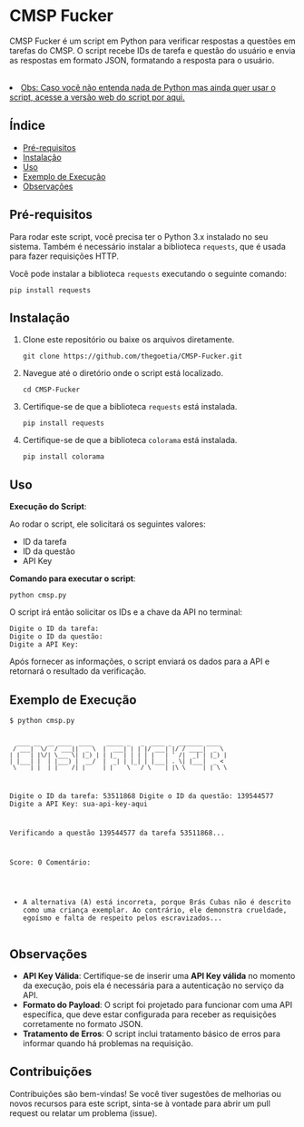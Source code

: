 <h1>CMSP Fucker</h1>

<p>CMSP Fucker é um script em Python para verificar respostas a questões em tarefas do CMSP. O script recebe IDs de tarefa e questão do usuário e envia as respostas em formato JSON, formatando a resposta para o usuário.</p>
<br>
<li><a href="https://lisbooadev.glitch.me/cmsp.html">Obs: Caso você não entenda nada de Python mas ainda quer usar o script, acesse a versão web do script por aqui.</a></li>
<h2>Índice</h2>
<ul>
    <li><a href="#pre-requisitos">Pré-requisitos</a></li>
    <li><a href="#instalacao">Instalação</a></li>
    <li><a href="#uso">Uso</a></li>
    <li><a href="#exemplo-de-execucao">Exemplo de Execução</a></li>
    <li><a href="#observacoes">Observações</a></li>
</ul>

<h2 id="pre-requisitos">Pré-requisitos</h2>
<p>Para rodar este script, você precisa ter o Python 3.x instalado no seu sistema. Também é necessário instalar a biblioteca <code>requests</code>, que é usada para fazer requisições HTTP.</p>

<p>Você pode instalar a biblioteca <code>requests</code> executando o seguinte comando:</p>
<pre><code>pip install requests</code></pre>

<h2 id="instalacao">Instalação</h2>
<ol>
    <li>Clone este repositório ou baixe os arquivos diretamente.
        <pre><code>git clone https://github.com/thegoetia/CMSP-Fucker.git</code></pre>
    </li>
    <li>Navegue até o diretório onde o script está localizado.
        <pre><code>cd CMSP-Fucker</code></pre>
    </li>
    <li>Certifique-se de que a biblioteca <code>requests</code> está instalada.
        <pre><code>pip install requests</code></pre>
            <li>Certifique-se de que a biblioteca <code>colorama</code> está instalada.
        <pre><code>pip install colorama</code></pre>
    </li>
</ol>

<h2 id="uso">Uso</h2>
<p><strong>Execução do Script</strong>:</p>
<p>Ao rodar o script, ele solicitará os seguintes valores:</p>
<ul>
    <li>ID da tarefa</li>
    <li>ID da questão</li>
    <li>API Key</li>
</ul>

<p><strong>Comando para executar o script</strong>:</p>
<pre><code>python cmsp.py</code></pre>

<p>O script irá então solicitar os IDs e a chave da API no terminal:</p>
<pre><code>Digite o ID da tarefa:
Digite o ID da questão:
Digite a API Key:
</code></pre>

<p>Após fornecer as informações, o script enviará os dados para a API e retornará o resultado da verificação.</p>

<h2 id="exemplo-de-execucao">Exemplo de Execução</h2>
<pre><code>$ python cmsp.py

      ____ __  __ ____  ____    _____ _   _  ____ _  _______ ____  
     / ___|  \/  / ___||  _ \  |  ___| | | |/ ___| |/ / ____|  _ \ 
    | |   | |\/| \___ \| |_) | | |_  | | | | |   | ' /|  _| | |_) |
    | |___| |  | |___) |  __/  |  _| | |_| | |___| . \| |___|  _ < 
     \____|_|  |_|____/|_|     |_|    \___/ \____|_|\_\_____|_| \_\

Digite o ID da tarefa: 53511868
Digite o ID da questão: 139544577
Digite a API Key: sua-api-key-aqui

Verificando a questão 139544577 da tarefa 53511868...

Score: 0
Comentário: 
- A alternativa (A) está incorreta, porque Brás Cubas não é descrito como uma criança exemplar. Ao contrário, ele demonstra crueldade, egoísmo e falta de respeito pelos escravizados...
</code></pre>

<h2 id="observacoes">Observações</h2>
<ul>
    <li><strong>API Key Válida</strong>: Certifique-se de inserir uma <strong>API Key válida</strong> no momento da execução, pois ela é necessária para a autenticação no serviço da API.</li>
    <li><strong>Formato do Payload</strong>: O script foi projetado para funcionar com uma API específica, que deve estar configurada para receber as requisições corretamente no formato JSON.</li>
    <li><strong>Tratamento de Erros</strong>: O script inclui tratamento básico de erros para informar quando há problemas na requisição.</li>
</ul>

<h2>Contribuições</h2>
<p>Contribuições são bem-vindas! Se você tiver sugestões de melhorias ou novos recursos para este script, sinta-se à vontade para abrir um pull request ou relatar um problema (issue).</p>
